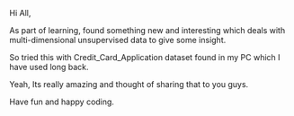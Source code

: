 Hi All,

As part of learning, found something new and interesting which deals with multi-dimensional unsupervised data to give some insight.

So tried this with Credit_Card_Application dataset found in my PC which I have used long back.

Yeah, Its really amazing and thought of sharing that to you guys.

Have fun and happy coding.
